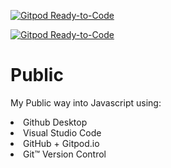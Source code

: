 [![Gitpod Ready-to-Code](https://img.shields.io/badge/Gitpod-Ready--to--Code-blue?logo=gitpod)](https://gitpod.io/#https://github.com/lawrghita/Public) 

[![Gitpod Ready-to-Code](https://img.shields.io/badge/Gitpod-Ready--to--Code-blue?logo=gitpod)](https://gitpod.io/#https://github.com/lawrghita/Public) 

# Public
 My Public way into Javascript using:
 <li>Github Desktop
 <li>Visual Studio Code
 <li>GitHub + Gitpod.io
 <li>Git™ Version Control